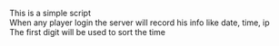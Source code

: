 This is a simple script  
When any player login the server will record his info like date, time, ip  
The first digit will be used to sort the time  
